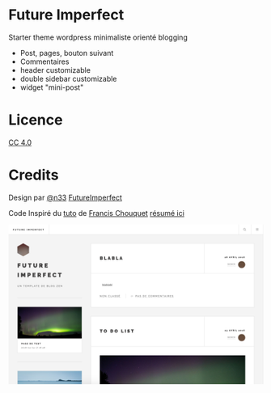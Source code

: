 # Future Imperfect

Starter theme wordpress minimaliste orienté blogging

* Post, pages, bouton suivant
* Commentaires
* header customizable
* double sidebar customizable
* widget "mini-post"

# Licence

[CC 4.0](http://creativecommons.org/licenses/by/4.0/)

# Credits

Design par [@n33](https://twitter.com/n33co) [FutureImperfect](http://html5up.net/future-imperfect)

Code Inspiré du [tuto](http://www.fran6art.com/wordpress/creez-votre-theme-wordpress-de-a-a-z/) de [Francis Chouquet](http://www.fran6art.com/a-propos/) [résumé ici](https://github.com/Palisanka/Cours/blob/master/cms/handbook_theme.md)

![preview](https://github.com/Palisanka/FutureImperfect/blob/master/screenshot.png)
